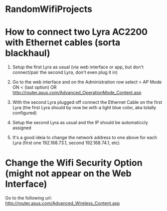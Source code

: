 # RandomWifiProjects

# How to connect two Lyra AC2200 with Ethernet cables (sorta blackhaul)

1. Setup the first Lyra as usual (via web interface or app, but don't connect/pair the second Lyra, don't even plug it in)

2. Go to the web interface and on the Administration row select > AP Mode ON < (last option)
OR http://router.asus.com/Advanced_OperationMode_Content.asp 

3. With the second Lyra plugged off connect the Ethernet Cable on the first Lyra
        (the first Lyra should by now be with a light blue color, aka totally configured) 

4. Setup the second Lyra as usual and the IP should be automaticcly assigned

5. It's a good ideia to change the network address to one above for each Lyra (first one 192.168.73.1, second 192.168.74.1, etc)

# Change the Wifi Security Option (might not appear on the Web Interface)

Go to the following url: http://router.asus.com/Advanced_Wireless_Content.asp




